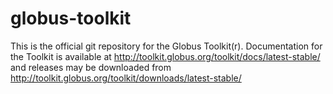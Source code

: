 globus-toolkit
==============

This is the official git repository for the Globus Toolkit(r). Documentation for the Toolkit is available at http://toolkit.globus.org/toolkit/docs/latest-stable/ and releases may be downloaded from http://toolkit.globus.org/toolkit/downloads/latest-stable/
